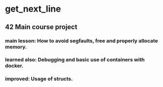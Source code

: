# get_next_line

## 42 Main course project

### main lesson:  How to avoid segfaults, free and properly allocate memory.

### learned also: Debugging and basic use of containers with docker.
### improved:     Usage of structs.
